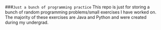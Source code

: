 ###`Just a bunch of programming practice`
This repo is just for storing a bunch of random programming problems/small exercises I have worked on.
The majority of these exercises are Java and Python and were created during my undergrad.
